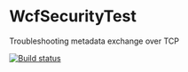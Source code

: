 # WcfSecurityTest
Troubleshooting metadata exchange over TCP

[![Build status](https://ci.appveyor.com/api/projects/status/ffu8tvh9nu8q70mq?svg=true)](https://ci.appveyor.com/project/chrispickford/wcfsecuritytest)
